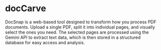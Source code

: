 # docCarve
DocSnap is a web-based tool designed to transform how you process PDF documents. Upload a single PDF, split it into individual pages, and visually select the ones you need. The selected pages are processed using the Gemini API to extract text data, which is then stored in a structured database for easy access and analysis.
